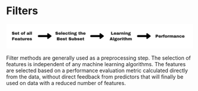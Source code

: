 # Filters



![Filter method](../../.gitbook/assets/screen-shot-2020-08-15-at-7.59.10-pm.png)

Filter methods are generally used as a preprocessing step. The selection of features is independent of any machine learning algorithms. The features are selected based on a performance evaluation metric calculated directly from the data, without direct feedback from predictors that will finally be used on data with a reduced number of features.

